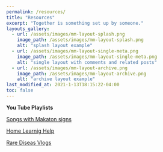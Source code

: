 ```yaml
---
permalink: /resources/
title: "Resources"
excerpt: "Together is something set up by someone."
layouts_gallery:
  - url: /assets/images/mm-layout-splash.png
    image_path: /assets/images/mm-layout-splash.png
    alt: "splash layout example"
  - url: /assets/images/mm-layout-single-meta.png
    image_path: /assets/images/mm-layout-single-meta.png
    alt: "single layout with comments and related posts"
  - url: /assets/images/mm-layout-archive.png
    image_path: /assets/images/mm-layout-archive.png
    alt: "archive layout example"
last_modified_at: 2021-1-13T18:15:22-04:00
toc: false
---
```


**You Tube Playlists**

[Songs with Makaton signs](https://www.youtube.com/playlist?list=PLQ-pjlhMSQIKnKqmygdRzaPlChViEBHDF) 

[Home Learnig Help](https://www.youtube.com/playlist?list=PLQ-pjlhMSQIJni2aWMjgn2Tn2rHhwhVrx)

[Rare Diseas Vlogs](https://www.youtube.com/playlist?list=PLQ-pjlhMSQIIhhIKJ_SHRm5KZpKR7-jzF) 